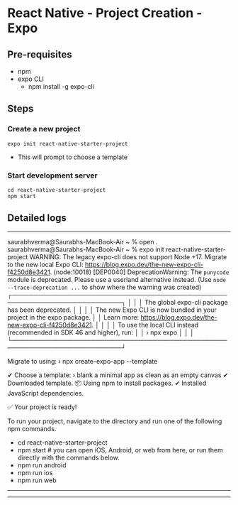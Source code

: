 # React Native - Project Creation - Expo


## Pre-requisites
- npm
- expo CLI
  - npm install -g expo-cli

## Steps

### Create a new project

```
expo init react-native-starter-project
```

- This will prompt to choose a template

### Start development server

```
cd react-native-starter-project
npm start
```


## Detailed logs

---

saurabhverma@Saurabhs-MacBook-Air ~ % open .
saurabhverma@Saurabhs-MacBook-Air ~ % expo init react-native-starter-project
WARNING: The legacy expo-cli does not support Node +17. Migrate to the new local Expo CLI: https://blog.expo.dev/the-new-expo-cli-f4250d8e3421.
(node:10018) [DEP0040] DeprecationWarning: The `punycode` module is deprecated. Please use a userland alternative instead.
(Use `node --trace-deprecation ...` to show where the warning was created)
┌───────────────────────────────────────────────────────────────────────────┐
│                                                                           │
│   The global expo-cli package has been deprecated.                        │
│                                                                           │
│   The new Expo CLI is now bundled in your project in the expo package.    │
│   Learn more: https://blog.expo.dev/the-new-expo-cli-f4250d8e3421.        │
│                                                                           │
│   To use the local CLI instead (recommended in SDK 46 and higher), run:   │
│   › npx expo <command>                                                    │
│                                                                           │
└───────────────────────────────────────────────────────────────────────────┘

Migrate to using:
› npx create-expo-app --template

✔ Choose a template: › blank               a minimal app as clean as an empty canvas
✔ Downloaded template.
📦 Using npm to install packages.
✔ Installed JavaScript dependencies.

✅ Your project is ready!

To run your project, navigate to the directory and run one of the following npm commands.

- cd react-native-starter-project
- npm start # you can open iOS, Android, or web from here, or run them directly with the commands below.
- npm run android
- npm run ios
- npm run web

---

---